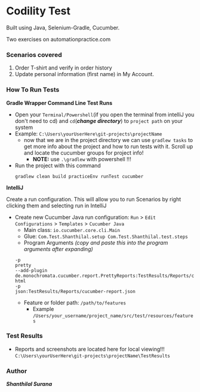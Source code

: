 Codility Test
=============
Built using Java, Selenium-Gradle, Cucumber.

Two exercises on automationpractice.com

### **Scenarios covered**
1. Order T-shirt and verify in order history
2. Update personal information (first name) in My Account.

### **How To Run Tests**
**Gradle Wrapper Command Line Test Runs** 
- Open your `Terminal/Powershell`(if you open the terminal from intelliJ you don't need to cd) and `cd`(_**change directory**_) to `project path` on your system
- Example: `C:\Users\yourUserHere\git-projects\projectName`
    - now that we are in the project directory we can use `gradlew tasks` to get more info about the project and how to run tests with it. Scroll up and locate the cucumber groups for project info!  
        - **NOTE:** use `.\gradlew` with powershell !!!
- Run the project with this command
    ```
    gradlew clean build practiceEnv runTest cucumber
    ```            
**IntelliJ**

Create a run configuration. This will allow you to run Scenarios by right clicking them and selecting run in IntelliJ
- Create new Cucumber Java run configuration: `Run` > `Edit Configurations` > `Templates` > `Cucumber Java`
    - Main class: `io.cucumber.core.cli.Main`
    - Glue: `Com.Test.Shanthilal.setup Com.Test.Shanthilal.test.steps`
    - Program Arguments _(copy and paste this into the program arguments after expanding)_
    ```
    -p
    pretty
    --add-plugin
    de.monochromata.cucumber.report.PrettyReports:TestResults/Reports/cucumber-html
    -p
    json:TestResults/Reports/cucumber-report.json
    ```
    - Feature or folder path: `/path/to/features`
        - Example `/Users/your_username/project_name/src/test/resources/features`

### **Test Results**
- Reports and screenshots are located here for local viewing!!! ```C:\Users\yourUserHere\git-projects\projectName\TestResults```

### **Author**
**_Shanthilal Surana_**